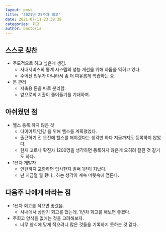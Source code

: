 ```yaml
---
layout: post
title: "2021년 25주차 회고"
date: 2021-07-11 23:39:38
categories: 회고
author: bactoria
---
```


## 스스로 칭찬
- 주도적으로 하고 싶은게 생김.
  - 사내서비스의 통계 시스템의 성능 개선을 위해 하둡을 익히고 있다.
  - 주어진 업무가 아니라서 좀 더 여유롭게 학습하는 중.
- 돈 관리
  - 저축용 돈을 따로 분리함. 
  - 앞으로의 지출이 줄어들기를 기대하며.

## 아쉬웠던 점
- 헬스 등록 하지 않은 것
  - 다이어트/건강 을 위해 헬스를 계획했었다.
  - 출근하기 전 오전에 헬스를 해야겠다는 생각만 하다 지금까지도 등록하지 않았다.
  - 현재 코로나 확진자 1200명을 생각하면 등록하지 않은게 오히려 잘된 것 같기도 하다.
- 1년차 개발자
  - 인턴까지 포함하면 입사한지 벌써 1년이 지났다.
  - 난 지금껄 뭘 했나.. 하는 생각이 계속 머릿속에 맴돈다.

## 다음주 나에게 바라는 점
- 1년차 회고를 적으면 좋겠음.
  - 사내에서 상반기 회고를 했는데, 1년차 회고를 해보면 좋겠다.
- 주회고 양식을 없애는 것을 고려해보자.
  - 너무 양식에 맞게 적으려니 많은 것들을 기록하지 못하는 것 같다.